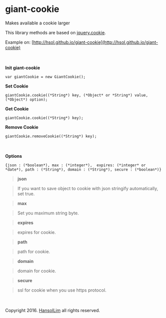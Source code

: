 # giant-cookie
Makes available a cookie larger

This library methods are based on [jquery.cookie](https://github.com/carhartl/jquery-cookie).

Example on: [http://hsol.github.io/giant-cookie](http://hsol.github.io/giant-cookie)

　

**Init giant-cookie**

    var giantCookie = new GiantCookie();

**Set Cookie**

    giantCookie.cookie((*String*) key, (*Object* or *String*) value, (*Object*) option);

**Get Cookie**

    giantCookie.cookie((*String*) key);

**Remove Cookie**

    giantCookie.removeCookie((*String*) key);

　

**Options**

    {json : (*boolean*), max : (*integer*),  expires: (*integer* or *date*), path : (*String*), domain : (*String*), secure : (*boolean*)}

> **json**

> If you want to save object to cookie with json stringify automatically, set true.

> **max**

> Set you maximum string byte.

> **expires**

> expires for cookie.

> **path**

> path for cookie.

> **domain**

> domain for cookie.

> **secure**

> ssl for cookie when you use https protocol.

　

Copyright 2016. [HansolLim](http://hsol.github.io) all rights reserved.
